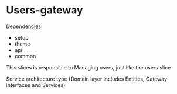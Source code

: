 # Users-gateway

Dependencies:

- setup
- theme
- api
- common

This slices is responsible to Managing users, just like the users slice

Service architecture type (Domain layer includes Entities, Gateway interfaces and Services)
